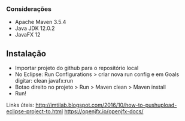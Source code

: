 ### Considerações
- Apache Maven 3.5.4 
- Java JDK 12.0.2
- JavaFX 12

## Instalação
- Importar projeto do github para o repositório local
- No Eclipse: Run Configurations > criar nova run config e em Goals digitar: clean javafx:run
- Botao direito no projeto > Run > Maven clean > Maven install
- Run!


Links úteis:
http://imtilab.blogspot.com/2016/10/how-to-pushupload-eclipse-project-to.html
https://openjfx.io/openjfx-docs/
